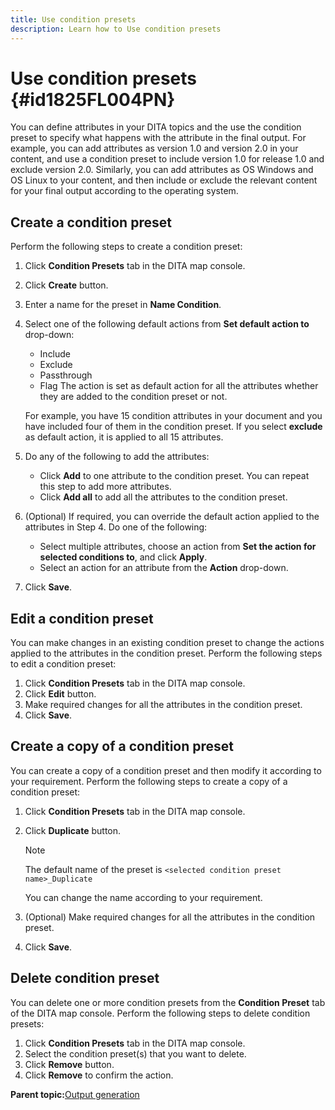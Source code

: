 ```yaml
---
title: Use condition presets
description: Learn how to Use condition presets
---
```


# Use condition presets {#id1825FL004PN}

You can define attributes in your DITA topics and the use the condition preset to specify what happens with the attribute in the final output. For example, you can add attributes as version 1.0 and version 2.0 in your content, and use a condition preset to include version 1.0 for release 1.0 and exclude version 2.0. Similarly, you can add attributes as OS Windows and OS Linux to your content, and then include or exclude the relevant content for your final output according to the operating system.

## Create a condition preset 

Perform the following steps to create a condition preset:

1.  Click **Condition Presets** tab in the DITA map console.
1.  Click **Create** button.
1.  Enter a name for the preset in **Name Condition**.
1.  Select one of the following default actions from **Set default action to** drop-down:

    -   Include
    -   Exclude
    -   Passthrough
    -   Flag
    The action is set as default action for all the attributes whether they are added to the condition preset or not.

    For example, you have 15 condition attributes in your document and you have included four of them in the condition preset. If you select **exclude** as default action, it is applied to all 15 attributes.

1.  Do any of the following to add the attributes:
    -   Click **Add** to one attribute to the condition preset. You can repeat this step to add more attributes.
    -   Click **Add all** to add all the attributes to the condition preset.
1.  \(Optional\) If required, you can override the default action applied to the attributes in Step 4. Do one of the following:
    -   Select multiple attributes, choose an action from **Set the action for selected conditions to**, and click **Apply**.
    -   Select an action for an attribute from the **Action** drop-down.
1.  Click **Save**.

## Edit a condition preset 

You can make changes in an existing condition preset to change the actions applied to the attributes in the condition preset. Perform the following steps to edit a condition preset:

1.  Click **Condition Presets** tab in the DITA map console.
1.  Click **Edit** button.
1.  Make required changes for all the attributes in the condition preset.
1.  Click **Save**.

## Create a copy of a condition preset 

You can create a copy of a condition preset and then modify it according to your requirement. Perform the following steps to create a copy of a condition preset:

1.  Click **Condition Presets** tab in the DITA map console.
1.  Click **Duplicate** button.

    >[!NOTE]
    >
    > The default name of the preset is `<selected condition preset name>_Duplicate`

    You can change the name according to your requirement.

1.  \(Optional\) Make required changes for all the attributes in the condition preset.
1.  Click **Save**.

## Delete condition preset 

You can delete one or more condition presets from the **Condition Preset** tab of the DITA map console. Perform the following steps to delete condition presets:

1.  Click **Condition Presets** tab in the DITA map console.
1.  Select the condition preset\(s\) that you want to delete.
1.  Click **Remove** button.
1.  Click **Remove** to confirm the action.

**Parent topic:**[Output generation](generate-output.md)


